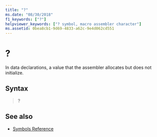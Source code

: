 ```yaml
---
title: "?"
ms.date: "08/30/2018"
f1_keywords: ["?"]
helpviewer_keywords: ["? symbol, macro assembler character"]
ms.assetid: 0bea8cb1-9d69-4833-a62c-9e4d062cd551
---
```

# ?

In data declarations, a value that the assembler allocates but does not initialize.

## Syntax

> ?

## See also

- [Symbols Reference](../../assembler/masm/symbols-reference.md)
